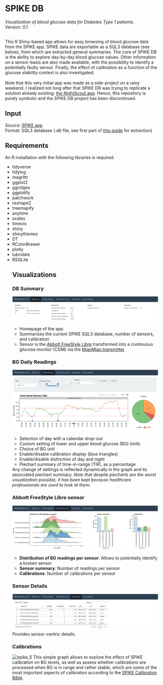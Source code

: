 <h1>SPIKE DB</h1>
<i>Visualization of blood glucose data for Diabetes Type 1 patients.</i><br>
Version: 0.1<br><br>

This R Shiny-based app allows for easy browsing of blood glucose data from the SPIKE app.
SPIKE data are exportable as a SQL3 database (see below), from which are extracted general summaries.
The core of SPIKE DB is the ability to explore day-by-day blood glucose values.
Other information on a sensor-basis are also made available, with the possibility to identify a potentially faulty sensor.
Finally, the effect of calibration as a function of the glucose stability context is also investigated.
<br>
<br>
Note that this very initial app was made as a side-project on a rainy weekend.
I realized not long after that SPIKE DB was trying to replicate a solution already existing: <a href="http://www.nightscout.info">the NightScout app</a>.
Hence, this repository is purely symbolic and the SPIKE DB project has been discontinued.

<h2>Input</h2>
Source: <a href="https://spike-app.com">SPIKE app</a><br>
Format: SQL3 database (<i>.db</i> file, see first part of <a href="https://github.com/SpikeApp/Spike/wiki/Migration-From-Previous-Versions">this guide</a> for extraction)<br>

<h2>Requirements</h2>
An R installation with the following libraries is required:
<ul>
<li>tidyverse</li>
<li>tidylog</li>
<li>magrittr</li>
<li>ggplot2</li>
<li>ggridges</li>
<li>ggplotify</li>
<li>patchwork</li>
<li>reshape2</li>
<li>treemapify</li>
<li>anytime</li>
<li>scales</li>
<li>timevis</li>
<li>shiny</li>
<li>shinythemes</li>
<li>DT</li>
<li>RColorBrewer</li>
<li>plotly</li>
<li>lubridate</li>
<li>RSQLite</li>

<h2>Visualizations</h2>

  <h3>DB Summary</h3>
  <img src="images/spike_1.png">
<ul>
<li>Homepage of the app</li>
<li>Summarizes the current SPIKE SQL3 database, number of sensors, and calibration</li>
<li>Sensor is the <a href="https://www.freestylelibre.co.uk/libre/">Abbott FreeStyle Libre</a> transformed into a continuous glucose monitor (CGM) via the <a href="https://miaomiao.cool">MiaoMiao transmitter</a></li></ul>

<h3>BG Daily Readings</h3>
  <img src="images/spike_2.png">
<ul>
  <li>Selection of day with a calendar drop-out</li>
  <li>Custom setting of lower and upper blood glucose (BG) limits</li>
  <li>Choice of BG unit</li>
  <li>Enable/disable calibration display (blue triangles)</li>
  <li>Enable/disable distinction of day and night</li>
  <li>Piechart summary of time-in-range (TIR), as a percentage</li>
</ul>
Any change of settings is reflected dynamically in the graph and its associated piechart summary.
<i>Note that despite piecharts are the worst visualization possible, it has been kept because healthcare professionals are used to look at them.</i>

<h3>Abbott FreeStyle Libre sensor</h3>
  <img src="images/spike_3.png">
<ul><li><b>Distribution of BG readings per sensor</b>: Allows to potentially identify a broken sensor</li>
<li><b>Sensor summary</b>: Number of readings per sensor</li>
<li><b>Calibrations</b>: Number of calibrations per sensor</li></ul>

<h3>Sensor Details</h3>
  <img src="images/spike_4.png">
Provides sensor-centric details.

<h3>Calibrations</h3>
<img width="1756" alt="spike_5" src="https://user-images.githubusercontent.com/6929960/85523450-482a9d00-b607-11ea-8ca1-f59ef9ed3155.png">
This simple graph allows to explore the effect of SPIKE calibration on BG levels,
as well as assess whether calibrations are processed when BG is in range and rather stable,
which are some of the most important aspects of calibration according to the <a href="https://docs.google.com/document/d/1gmAJ4_NRaS6UUDnGDQbKy5klh0KB5SpHwgo6gzWM7ZU/edit">SPIKE Calibration Bible</a>.
